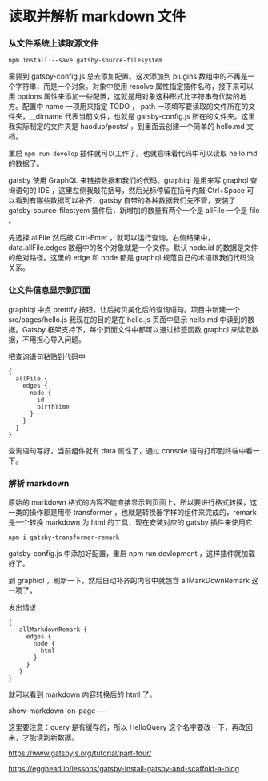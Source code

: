 # 读取并解析 markdown 文件

### 从文件系统上读取源文件

```
npm install --save gatsby-source-filesystem
```

需要到 gatsby-config.js 总去添加配置。这次添加到 plugins 数组中的不再是一个字符串，而是一个对象。对象中使用 resolve 属性指定插件名称，接下来可以用 options 属性来添加一些配置，这就是用对象这种形式比字符串有优势的地方。配置中 name 一项用来指定 TODO ， path 一项填写要读取的文件所在的文件夹，__dirname 代表当前文件，也就是 gatsby-config.js 所在的文件夹。这里我实际制定的文件夹是 haoduo/posts/ ，到里面去创建一个简单的 hello.md 文档。


重启 `npm run develop` 插件就可以工作了。也就意味着代码中可以读取 hello.md 的数据了。

gatsby 使用 GraphQL 来链接数据和我们的代码。graphiql 是用来写 graphql 查询语句的 IDE ，这里左侧我敲花括号，然后光标停留在括号内敲 Ctrl+Space 可以看到有哪些数据可以补齐，gatsby 自带的各种数据我们先不管，安装了 gatsby-source-filestyem 插件后，新增加的数量有两个一个是 allFile 一个是 file 。

先选择 allFile 然后敲 Ctrl-Enter ，就可以运行查询。右侧结果中， data.allFile.edges 数组中的各个对象就是一个文件。默认 node.id 的数据是文件的绝对路径。这里的 edge 和 node 都是 graphql 规范自己的术语跟我们代码没关系。

### 让文件信息显示到页面

graphiql 中点 prettify 按钮，让后拷贝美化后的查询语句。项目中新建一个 src/pages/hello.js 我现在的目的是在 hello.js 页面中显示 hello.md 中读到的数据。Gatsby 框架支持下，每个页面文件中都可以通过标签函数 graphql 来读取数据，不用担心导入问题。

把查询语句粘贴到代码中

```
{
  allFile {
    edges {
      node {
        id
        birthTime
      }
    }
  }
}
```

查询语句写好，当前组件就有 data 属性了，通过 console 语句打印到终端中看一下。

### 解析 markdown

原始的 markdown 格式的内容不能直接显示到页面上，所以要进行格式转换，这一类的操作都是用带 transformer ，也就是转换器字样的组件来完成的，remark 是一个转换 markdown 为 html 的工具，现在安装对应的 gatsby 插件来使用它

```
npm i gatsby-transformer-remark
```

gatsby-config.js 中添加好配置，重启 npm run devlopment ，这样插件就加载好了。

到 graphiql ，刷新一下，然后自动补齐的内容中就包含 allMarkDownRemark 这一项了，

发出请求

```
{
   allMarkdownRemark {
     edges {
       node {
         html
       }
     }
   }
}
```

就可以看到 markdown 内容转换后的 html 了。

show-markdown-on-page----

这里要注意：query 是有缓存的，所以 HelloQuery 这个名字要改一下，再改回来，才能读到新数据。




https://www.gatsbyjs.org/tutorial/part-four/

https://egghead.io/lessons/gatsby-install-gatsby-and-scaffold-a-blog
